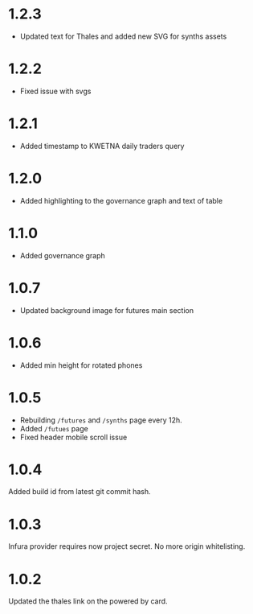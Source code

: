 # 1.2.3

- Updated text for Thales and added new SVG for synths assets

# 1.2.2

- Fixed issue with svgs

# 1.2.1

- Added timestamp to KWETNA daily traders query

# 1.2.0

- Added highlighting to the governance graph and text of table

# 1.1.0

- Added governance graph

# 1.0.7

- Updated background image for futures main section

# 1.0.6

- Added min height for rotated phones

# 1.0.5

- Rebuilding `/futures` and `/synths` page every 12h.
- Added `/futues` page
- Fixed header mobile scroll issue

# 1.0.4

Added build id from latest git commit hash.

# 1.0.3

Infura provider requires now project secret. No more origin whitelisting.

# 1.0.2

Updated the thales link on the powered by card.
